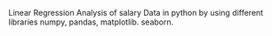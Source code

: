 Linear Regression Analysis of salary Data in python by using different libraries numpy, pandas, matplotlib. seaborn.

